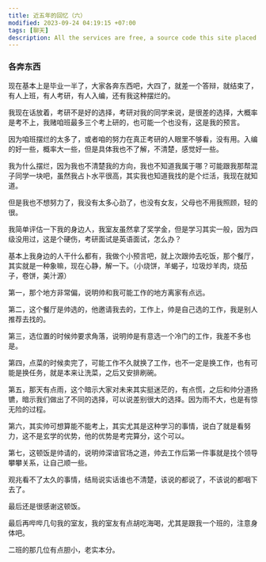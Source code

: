 ```yaml
---
title: 近五年的回忆（六）
modified: 2023-09-24 04:19:15 +07:00
tags: [聊天]
description: All the services are free, a source code this site placed on github repository and intergration with netlify service, another service that you can use is github page for hosting your own static site.
---
```


### 各奔东西

现在基本上是毕业一半了，大家各奔东西吧，大四了，就差一个答辩，就结束了，有人上班，有人考研，有人入编，还有我这种摆烂的。

我现在话放着，考研不是好的选择，考研对我的同学来说，是很差的选择，大概率是考不上，我赌咱班最多三个考上研的，也可能一个也没有，这是我的预言。

因为咱班摆烂的太多了，或者咱的努力在真正考研的人眼里不够看，没有用。入编的好一些，概率大一些，但是具体我也不了解，不清楚，感觉好一些。

我为什么摆烂，因为我也不清楚我的方向，我也不知道我属于哪？可能跟我那帮混子同学一块吧，虽然我占卜水平很高，其实我也知道我找的是个烂活，我现在就知道。

但是我也不想努力了，我没有太多心劲了，也没有女友，父母也不用我照顾，轻的很。

我简单评估一下我的身边人，我室友虽然拿了奖学金，但是学习其实一般，因为四级没用过，这是个硬伤，考研面试是英语面试，怎么办？

基本上我身边的人干什么都有，我做个小预言吧，就上次跟帅去吃饭，那个餐厅，其实就是一种象嘛，现在心静，解一下。（小烧饼，羊蝎子，垃圾炒羊肉，烧茄子，卷饼，美汁源）

第一，那个地方非常偏，说明帅和我可能工作的地方离家有点远。

第二，这个餐厅是帅选的，他邀请我去的，工作上，帅是自己选的工作，我是别人推荐去找的。

第三，选位置的时候帅要求角落，说明帅是有意选一个冷门的工作，我差不多也是。

第四，点菜的时候卖完了，可能工作不久就换了工作，也不一定是换工作，也有可能是换任务，就是本来让洗菜，之后又安排刷碗。

第五，那天有点雨，这个暗示大家对未来其实挺迷茫的，有点慌，之后和帅分道扬镳，暗示我们做出了不同的选择，可以说差别很大的选择。因为雨不大，也是有惊无险的过程。

第六，其实帅可想算能不能考上，其实尤其是这种学习的事情，说白了就是看努力，这不是玄学的优势，他的优势是考完算分，这个可以。

第七，这顿饭是帅请的，说明帅深谙官场之道，帅去工作后第一件事就是找个领导攀攀关系，让自己顺一些。

观兆看不了太久的事情，结局说实话谁也不清楚，该说的都说了，不该说的都咽下去了。

最后还是很感谢这顿饭。

最后再哔哔几句我的室友，我的室友有点胡吃海喝，尤其是跟我一个班的，注意身体吧。

二班的那几位有点胆小，老实本分。





